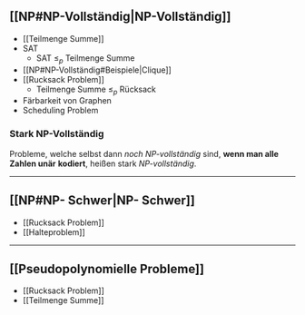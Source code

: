 ## [[NP#NP-Vollständig|NP-Vollständig]]
- [[Teilmenge Summe]]
- SAT 
	- $\text{ SAT } \leq_{p} \text{ Teilmenge Summe}$
- [[NP#NP-Vollständig#Beispiele|Clique]]
- [[Rucksack Problem]]
	- $\text{ Teilmenge Summe } \leq_{p} \text{ Rücksack }$
- Färbarkeit von Graphen 
- Scheduling Problem
### Stark NP-Vollständig
Probleme, welche selbst dann *noch NP-vollständig* sind, **wenn man alle Zahlen unär**
**kodiert**, heißen stark *NP-vollständig*.

---
## [[NP#NP- Schwer|NP- Schwer]]
- [[Rucksack Problem]]
- [[Halteproblem]]

---
## [[Pseudopolynomielle Probleme]]
- [[Rucksack Problem]]
- [[Teilmenge Summe]]